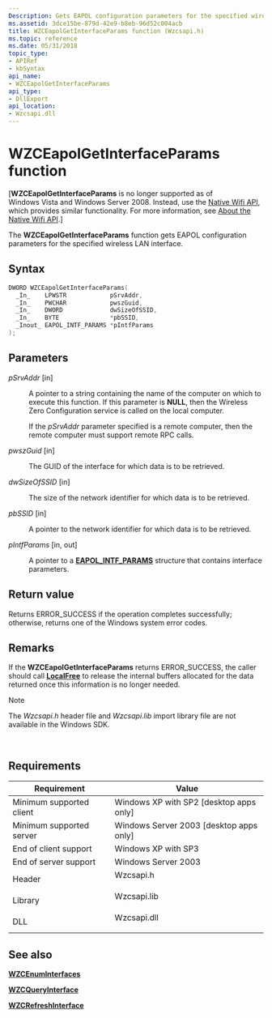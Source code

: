 ```yaml
---
Description: Gets EAPOL configuration parameters for the specified wireless LAN interface.
ms.assetid: 3dce15be-879d-42e9-b8eb-96d52c004acb
title: WZCEapolGetInterfaceParams function (Wzcsapi.h)
ms.topic: reference
ms.date: 05/31/2018
topic_type: 
- APIRef
- kbSyntax
api_name: 
- WZCEapolGetInterfaceParams
api_type: 
- DllExport
api_location: 
- Wzcsapi.dll
---
```


# WZCEapolGetInterfaceParams function

\[**WZCEapolGetInterfaceParams** is no longer supported as of Windows Vista and Windows Server 2008. Instead, use the [Native Wifi API](native-wifi-reference.md), which provides similar functionality. For more information, see [About the Native Wifi API](about-the-native-wifi-api.md).\]

The **WZCEapolGetInterfaceParams** function gets EAPOL configuration parameters for the specified wireless LAN interface.

## Syntax


```C++
DWORD WZCEapolGetInterfaceParams(
  _In_    LPWSTR            pSrvAddr,
  _In_    PWCHAR            pwszGuid,
  _In_    DWORD             dwSizeOfSSID,
  _In_    BYTE              *pbSSID,
  _Inout_ EAPOL_INTF_PARAMS *pIntfParams
);
```



## Parameters

<dl> <dt>

*pSrvAddr* \[in\]
</dt> <dd>

A pointer to a string containing the name of the computer on which to execute this function. If this parameter is **NULL**, then the Wireless Zero Configuration service is called on the local computer.

If the *pSrvAddr* parameter specified is a remote computer, then the remote computer must support remote RPC calls.

</dd> <dt>

*pwszGuid* \[in\]
</dt> <dd>

The GUID of the interface for which data is to be retrieved.

</dd> <dt>

*dwSizeOfSSID* \[in\]
</dt> <dd>

The size of the network identifier for which data is to be retrieved.

</dd> <dt>

*pbSSID* \[in\]
</dt> <dd>

A pointer to the network identifier for which data is to be retrieved.

</dd> <dt>

*pIntfParams* \[in, out\]
</dt> <dd>

A pointer to a [**EAPOL\_INTF\_PARAMS**](eapol-intf-params.md) structure that contains interface parameters.

</dd> </dl>

## Return value

Returns ERROR\_SUCCESS if the operation completes successfully; otherwise, returns one of the Windows system error codes.

## Remarks

If the **WZCEapolGetInterfaceParams** returns ERROR\_SUCCESS, the caller should call [**LocalFree**](/windows/win32/api/winbase/nf-winbase-localfree) to release the internal buffers allocated for the data returned once this information is no longer needed.

> [!Note]  
> The *Wzcsapi.h* header file and *Wzcsapi.lib* import library file are not available in the Windows SDK.

 

## Requirements



| Requirement | Value |
|-------------------------------------|----------------------------------------------------------------------------------------|
| Minimum supported client<br/> | Windows XP with SP2 \[desktop apps only\]<br/>                                   |
| Minimum supported server<br/> | Windows Server 2003 \[desktop apps only\]<br/>                                   |
| End of client support<br/>    | Windows XP with SP3<br/>                                                         |
| End of server support<br/>    | Windows Server 2003<br/>                                                         |
| Header<br/>                   | <dl> <dt>Wzcsapi.h</dt> </dl>   |
| Library<br/>                  | <dl> <dt>Wzcsapi.lib</dt> </dl> |
| DLL<br/>                      | <dl> <dt>Wzcsapi.dll</dt> </dl> |



## See also

<dl> <dt>

[**WZCEnumInterfaces**](wzcenuminterfaces.md)
</dt> <dt>

[**WZCQueryInterface**](wzcqueryinterface.md)
</dt> <dt>

[**WZCRefreshInterface**](wzcrefreshinterface.md)
</dt> </dl>

 

 
